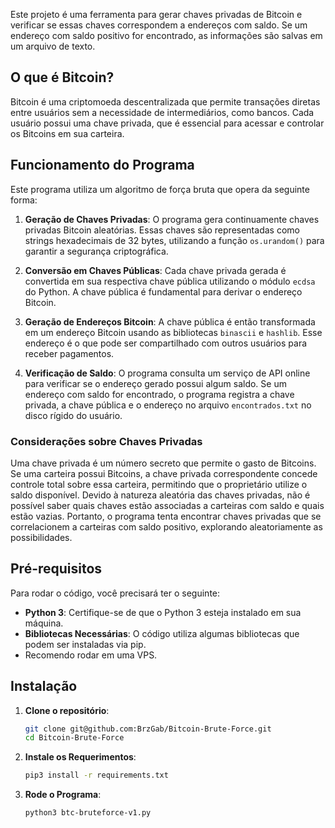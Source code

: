
Este projeto é uma ferramenta para gerar chaves privadas de Bitcoin e verificar se essas chaves correspondem a endereços com saldo. Se um endereço com saldo positivo for encontrado, as informações são salvas em um arquivo de texto.

## O que é Bitcoin?

Bitcoin é uma criptomoeda descentralizada que permite transações diretas entre usuários sem a necessidade de intermediários, como bancos. Cada usuário possui uma chave privada, que é essencial para acessar e controlar os Bitcoins em sua carteira.

## Funcionamento do Programa

Este programa utiliza um algoritmo de força bruta que opera da seguinte forma:

1. **Geração de Chaves Privadas**: O programa gera continuamente chaves privadas Bitcoin aleatórias. Essas chaves são representadas como strings hexadecimais de 32 bytes, utilizando a função `os.urandom()` para garantir a segurança criptográfica.

2. **Conversão em Chaves Públicas**: Cada chave privada gerada é convertida em sua respectiva chave pública utilizando o módulo `ecdsa` do Python. A chave pública é fundamental para derivar o endereço Bitcoin.

3. **Geração de Endereços Bitcoin**: A chave pública é então transformada em um endereço Bitcoin usando as bibliotecas `binascii` e `hashlib`. Esse endereço é o que pode ser compartilhado com outros usuários para receber pagamentos.

4. **Verificação de Saldo**: O programa consulta um serviço de API online para verificar se o endereço gerado possui algum saldo. Se um endereço com saldo for encontrado, o programa registra a chave privada, a chave pública e o endereço no arquivo `encontrados.txt` no disco rígido do usuário.

### Considerações sobre Chaves Privadas

Uma chave privada é um número secreto que permite o gasto de Bitcoins. Se uma carteira possui Bitcoins, a chave privada correspondente concede controle total sobre essa carteira, permitindo que o proprietário utilize o saldo disponível. Devido à natureza aleatória das chaves privadas, não é possível saber quais chaves estão associadas a carteiras com saldo e quais estão vazias. Portanto, o programa tenta encontrar chaves privadas que se correlacionem a carteiras com saldo positivo, explorando aleatoriamente as possibilidades.

## Pré-requisitos

Para rodar o código, você precisará ter o seguinte:

- **Python 3**: Certifique-se de que o Python 3 esteja instalado em sua máquina.
- **Bibliotecas Necessárias**: O código utiliza algumas bibliotecas que podem ser instaladas via pip.
- Recomendo rodar em uma VPS.

## Instalação

1. **Clone o repositório**:
   ```bash
   git clone git@github.com:BrzGab/Bitcoin-Brute-Force.git
   cd Bitcoin-Brute-Force

2. **Instale os Requerimentos**:
   ```bash
   pip3 install -r requirements.txt
   
3. **Rode o Programa**:
   ```bash
   python3 btc-bruteforce-v1.py
   
